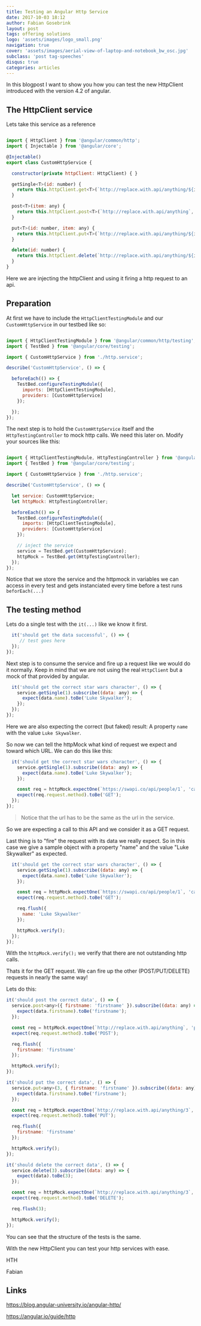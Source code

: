 ```yaml
---
title: Testing an Angular Http Service
date: 2017-10-03 18:12
author: Fabian Gosebrink
layout: post
tags: offering solutions 
logo: 'assets/images/logo_small.png'
navigation: true
cover: 'assets/images/aerial-view-of-laptop-and-notebook_bw_osc.jpg'
subclass: 'post tag-speeches'
disqus: true
categories: articles
---
```


In this blogpost I want to show you how you can test the new HttpClient introduced with the version 4.2 of angular.

## The HttpClient service

Lets take this service as a reference

```javascript

import { HttpClient } from '@angular/common/http';
import { Injectable } from '@angular/core';

@Injectable()
export class CustomHttpService {

  constructor(private httpClient: HttpClient) { }

  getSingle<T>(id: number) {
    return this.httpClient.get<T>(`http://replace.with.api/anything/${id}`);
  }

  post<T>(item: any) {
    return this.httpClient.post<T>(`http://replace.with.api/anything`, item);
  }

  put<T>(id: number, item: any) {
    return this.httpClient.put<T>(`http://replace.with.api/anything/${id}`, item);
  }

  delete(id: number) {
    return this.httpClient.delete(`http://replace.with.api/anything/${id}`);
  }
}

```

Here we are injecting the httpClient and using it firing a http request to an api.

## Preparation

At first we have to include the `HttpClientTestingModule` and our `CustomHttpService` in our testbed like so:

```javascript

import { HttpClientTestingModule } from '@angular/common/http/testing';
import { TestBed } from '@angular/core/testing';

import { CustomHttpService } from './http.service';

describe('CustomHttpService', () => {

  beforeEach(() => {
    TestBed.configureTestingModule({
      imports: [HttpClientTestingModule],
      providers: [CustomHttpService]
    });

  });
});

```

The next step is to hold the `CustomHttpService` itself and the `HttpTestingController` to mock http calls. We need this later on. Modify your sources like this:

```javascript

import { HttpClientTestingModule, HttpTestingController } from '@angular/common/http/testing';
import { TestBed } from '@angular/core/testing';

import { CustomHttpService } from './http.service';

describe('CustomHttpService', () => {

  let service: CustomHttpService;
  let httpMock: HttpTestingController;

  beforeEach(() => {
    TestBed.configureTestingModule({
      imports: [HttpClientTestingModule],
      providers: [CustomHttpService]
    });

    // inject the service
    service = TestBed.get(CustomHttpService);
    httpMock = TestBed.get(HttpTestingController);
  });
});

```

Notice that we store the service and the httpmock in variables we can access in every test and gets instanciated every time before a test runs `beforEach(...)`

## The testing method

Lets do a single test with the `it(...)` like we know it first.

```javascript
  it('should get the data successful', () => {
     // test goes here
  });
});
```

Next step is to consume the service and fire up a request like we would do it normally. Keep in mind that we are not using the real `HttpClient` but a mock of that provided by angular.

```javascript
  it('should get the correct star wars character', () => {
    service.getSingle(1).subscribe((data: any) => {
      expect(data.name).toBe('Luke Skywalker');
    });
  });
});
```

Here we are also expecting the correct (but faked) result: A property `name` with the value `Luke Skywalker`. 

So now we can tell the httpMock what kind of request we expect and toward which URL. We can do this like this:

```javascript
  it('should get the correct star wars character', () => {
    service.getSingle(1).subscribe((data: any) => {
      expect(data.name).toBe('Luke Skywalker');
    });

    const req = httpMock.expectOne(`https://swapi.co/api/people/1`, 'call to api');
    expect(req.request.method).toBe('GET');
  });
});
```
> Notice that the url has to be the same as the url in the service. 

So we are expecting a call to this API and we consider it as a GET request.

Last thing is to "fire" the request with its data we really expect. So in this case we give a sample object with a property "name" and the value "Luke Skywalker" as expected.


```javascript
  it('should get the correct star wars character', () => {
    service.getSingle(1).subscribe((data: any) => {
      expect(data.name).toBe('Luke Skywalker');
    });

    const req = httpMock.expectOne(`https://swapi.co/api/people/1`, 'call to api');
    expect(req.request.method).toBe('GET');

    req.flush({
      name: 'Luke Skywalker'
    });

    httpMock.verify();
  });
});
```

With the `httpMock.verify();` we verify that there are not outstanding http calls.

Thats it for the GET request. We can fire up the other (POST/PUT/DELETE) requests in nearly the same way!

Lets do this:

```javascript
it('should post the correct data', () => {
  service.post<any>({ firstname: 'firstname' }).subscribe((data: any) => {
    expect(data.firstname).toBe('firstname');
  });

  const req = httpMock.expectOne(`http://replace.with.api/anything`, 'post to api');
  expect(req.request.method).toBe('POST');

  req.flush({
    firstname: 'firstname'
  });

  httpMock.verify();
});

it('should put the correct data', () => {
  service.put<any>(3, { firstname: 'firstname' }).subscribe((data: any) => {
    expect(data.firstname).toBe('firstname');
  });

  const req = httpMock.expectOne(`http://replace.with.api/anything/3`, 'put to api');
  expect(req.request.method).toBe('PUT');

  req.flush({
    firstname: 'firstname'
  });

  httpMock.verify();
});

it('should delete the correct data', () => {
  service.delete(3).subscribe((data: any) => {
    expect(data).toBe(3);
  });

  const req = httpMock.expectOne(`http://replace.with.api/anything/3`, 'delete to api');
  expect(req.request.method).toBe('DELETE');

  req.flush(3);

  httpMock.verify();
});

```

You can see that the structure of the tests is the same.

With the new HttpClient you can test your http services with ease.

HTH

Fabian

## Links

https://blog.angular-university.io/angular-http/

https://angular.io/guide/http


